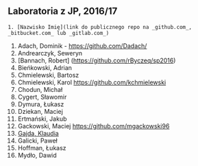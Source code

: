 ## Laboratoria z JP, 2016/17

```
1. [Nazwisko Imię](link do publicznego repo na _github.com_, _bitbucket.com_ lub _gitlab.com_)
```

1. Adach, Dominik - https://github.com/Dadach/
1. Andrearczyk, Seweryn
1. [Bannach, Robert] (https://github.com/rByczeq/sp2016)
1. Bieńkowski, Adrian
1. Chmielewski, Bartosz
1. Chmielewski, Karol https://github.com/kchmielewski
1. Chodun, Michał
1. Cygert, Sławomir
1. Dymura, Łukasz
1. Dziekan, Maciej
1. Ertmański, Jakub
1. Gackowski, Maciej https://github.com/mgackowski96
1. [Gajda, Klaudia](https://github.com/klaudiaga/srod_prog)
1. Galicki, Paweł
1. Hoffman, Łukasz
1. Mydło, Dawid
